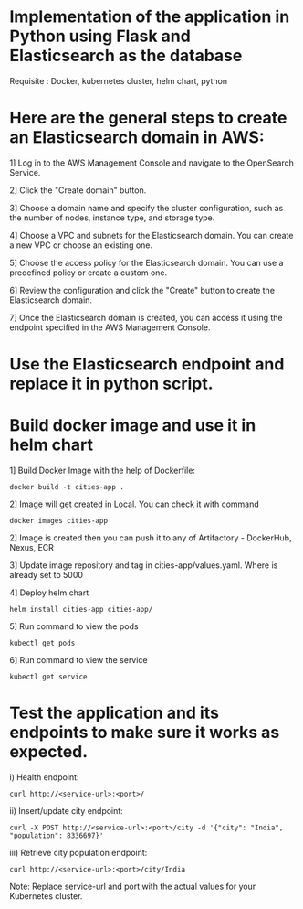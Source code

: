 # Implementation of the application in Python using Flask and Elasticsearch as the database
Requisite : Docker, kubernetes cluster, helm chart, python

# Here are the general steps to create an Elasticsearch domain in AWS:
1] Log in to the AWS Management Console and navigate to the OpenSearch Service.

2] Click the "Create domain" button.

3] Choose a domain name and specify the cluster configuration, such as the number of nodes, instance type, and storage type.

4] Choose a VPC and subnets for the Elasticsearch domain. You can create a new VPC or choose an existing one.

5] Choose the access policy for the Elasticsearch domain. You can use a predefined policy or create a custom one.

6] Review the configuration and click the "Create" button to create the Elasticsearch domain.

7] Once the Elasticsearch domain is created, you can access it using the endpoint specified in the AWS Management Console.

# Use the Elasticsearch endpoint and replace it in python script.

# Build docker image and use it in helm chart 
1] Build Docker Image with the help of Dockerfile:
```
docker build -t cities-app .
```
2] Image will get created in Local. You can check it with command
```
docker images cities-app
```
2] Image is created then you can push it to any of Artifactory - DockerHub, Nexus, ECR

3] Update image repository and tag in cities-app/values.yaml. Where is already set to 5000

4] Deploy helm chart
```
helm install cities-app cities-app/
```
5] Run command to view the pods
```
kubectl get pods
```
6] Run command to view the service
```
kubectl get service
```

# Test the application and its endpoints to make sure it works as expected.
i) Health endpoint:
```
curl http://<service-url>:<port>/
```
ii) Insert/update city endpoint:
```
curl -X POST http://<service-url>:<port>/city -d '{"city": "India", "population": 8336697}'
```
iii) Retrieve city population endpoint:
```
curl http://<service-url>:<port>/city/India
```

Note: Replace service-url and port with the actual values for your Kubernetes cluster.

